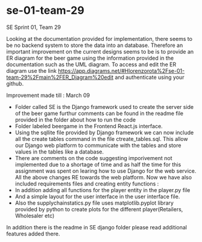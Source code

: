 # se-01-team-29
SE Sprint 01, Team 29

Looking at the documentation provided for implementation, there seems to be no backend system to store the data into an database. Therefore an important improvement on the current designs seems to be is to provide an ER diagram for the beer game using the information provided in the documentation such as the UML diagram. To access and edit the ER diagram use the link https://app.diagrams.net/#Hlorenzorota%2Fse-01-team-29%2Fmain%2FER_Diagram%20edit and authenticate using your github. 

Improvement made till : March 09
- Folder called SE is the Django framework used to create the server side of the beer game furthur comments can be found in the readme file provided in the folder about how to run the code
- Folder labeled beergame in the Frontend React.js interface.
- Using the sqllite file provided by Django framework we can now include all the create tables command in the file ctreate_tables.sql. This allow our Django web platform to communicate with the tables and store values in the tables like a database. 
- There are comments on the code suggesting imporivement not implemented due to a shortage of time and as half the time for this assignment was spent on learing how to use Django for the web service.
All the above changes RE towards the web platform. Now we have also included requirements files and creating entity functions :
- In addition adding all functions for the player entity in the player.py file
- And a simple layout for the user interface in the user interface file.
- Also the supplychainstatics.py file uses matplotlib.pyplot library provided by python to create plots for the different player(Retailers, Wholesaler etc)

In addition there is the readme in SE django folder please read additional features added there. 